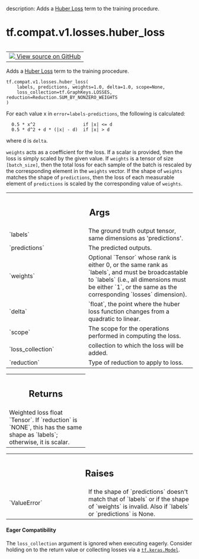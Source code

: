 description: Adds a [Huber Loss](https://en.wikipedia.org/wiki/Huber_loss) term to the training procedure.

<div itemscope itemtype="http://developers.google.com/ReferenceObject">
<meta itemprop="name" content="tf.compat.v1.losses.huber_loss" />
<meta itemprop="path" content="Stable" />
</div>

# tf.compat.v1.losses.huber_loss

<!-- Insert buttons and diff -->

<table class="tfo-notebook-buttons tfo-api nocontent" align="left">
<td>
  <a target="_blank" href="https://github.com/tensorflow/tensorflow/blob/r2.4/tensorflow/python/ops/losses/losses_impl.py#L370-L444">
    <img src="https://www.tensorflow.org/images/GitHub-Mark-32px.png" />
    View source on GitHub
  </a>
</td>
</table>



Adds a [Huber Loss](https://en.wikipedia.org/wiki/Huber_loss) term to the training procedure.

<pre class="devsite-click-to-copy prettyprint lang-py tfo-signature-link">
<code>tf.compat.v1.losses.huber_loss(
    labels, predictions, weights=1.0, delta=1.0, scope=None,
    loss_collection=tf.GraphKeys.LOSSES, reduction=Reduction.SUM_BY_NONZERO_WEIGHTS
)
</code></pre>



<!-- Placeholder for "Used in" -->

For each value x in `error=labels-predictions`, the following is calculated:

```
  0.5 * x^2                  if |x| <= d
  0.5 * d^2 + d * (|x| - d)  if |x| > d
```

where d is `delta`.

`weights` acts as a coefficient for the loss. If a scalar is provided, then
the loss is simply scaled by the given value. If `weights` is a tensor of size
`[batch_size]`, then the total loss for each sample of the batch is rescaled
by the corresponding element in the `weights` vector. If the shape of
`weights` matches the shape of `predictions`, then the loss of each
measurable element of `predictions` is scaled by the corresponding value of
`weights`.

<!-- Tabular view -->
 <table class="responsive fixed orange">
<colgroup><col width="214px"><col></colgroup>
<tr><th colspan="2"><h2 class="add-link">Args</h2></th></tr>

<tr>
<td>
`labels`
</td>
<td>
The ground truth output tensor, same dimensions as 'predictions'.
</td>
</tr><tr>
<td>
`predictions`
</td>
<td>
The predicted outputs.
</td>
</tr><tr>
<td>
`weights`
</td>
<td>
Optional `Tensor` whose rank is either 0, or the same rank as
`labels`, and must be broadcastable to `labels` (i.e., all dimensions must
be either `1`, or the same as the corresponding `losses` dimension).
</td>
</tr><tr>
<td>
`delta`
</td>
<td>
`float`, the point where the huber loss function changes from a
quadratic to linear.
</td>
</tr><tr>
<td>
`scope`
</td>
<td>
The scope for the operations performed in computing the loss.
</td>
</tr><tr>
<td>
`loss_collection`
</td>
<td>
collection to which the loss will be added.
</td>
</tr><tr>
<td>
`reduction`
</td>
<td>
Type of reduction to apply to loss.
</td>
</tr>
</table>



<!-- Tabular view -->
 <table class="responsive fixed orange">
<colgroup><col width="214px"><col></colgroup>
<tr><th colspan="2"><h2 class="add-link">Returns</h2></th></tr>
<tr class="alt">
<td colspan="2">
Weighted loss float `Tensor`. If `reduction` is `NONE`, this has the same
shape as `labels`; otherwise, it is scalar.
</td>
</tr>

</table>



<!-- Tabular view -->
 <table class="responsive fixed orange">
<colgroup><col width="214px"><col></colgroup>
<tr><th colspan="2"><h2 class="add-link">Raises</h2></th></tr>

<tr>
<td>
`ValueError`
</td>
<td>
If the shape of `predictions` doesn't match that of `labels` or
if the shape of `weights` is invalid.  Also if `labels` or
`predictions` is None.
</td>
</tr>
</table>




#### Eager Compatibility
The `loss_collection` argument is ignored when executing eagerly. Consider
holding on to the return value or collecting losses via a <a href="../../../../tf/keras/Model.md"><code>tf.keras.Model</code></a>.

